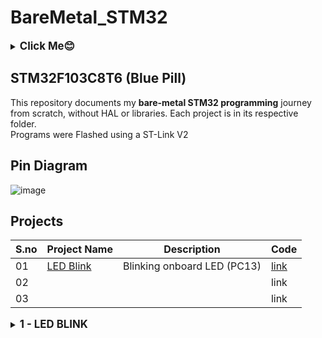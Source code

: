 # BareMetal_STM32
<details>
  <summary><big><b>Click Me😊</b></big></summary>
  <p>Hiii! I'm Galvin Benson<br>Email ID: galvin.benson@gmail.com<br>GitHub Profile: https://github.com/galvin-benson<br>LinkedIn Profile: www.linkedin.com/in/galvin-benson</p>
</details>

## STM32F103C8T6 (Blue Pill)
This repository documents my **bare-metal STM32 programming** journey from scratch, without HAL or libraries. Each project is in its respective folder.<br>
Programs were Flashed using a ST-Link V2

## Pin Diagram
![image](https://github.com/user-attachments/assets/ee903458-2c5b-4796-92c8-328674ff9ddf)

## Projects
| S.no  | Project Name | Description | Code |
|----|-------------|-------------|--------|
| 01 | [LED Blink](https://github.com/galvin-benson/BareMetal_STM32#:~:text=link-,1%20%2D%20LED%20BLINK,-This%20project%20blinks) | Blinking onboard LED (PC13) | [link](https://github.com/galvin-benson/BareMetal_STM32/blob/d4d827f9787c41d1d5f38766cc8d9db26bce9959/Blink_LED/main.c) |
| 02 |  |  | link |
| 03 |  |  | link |
<details>
  <summary><big><b> 1 - LED BLINK </b></big></summary>
  <p> This project blinks the onboard LED using GPIOC pin 13. </p>

### Pin Connections
| STM32 Pin | Function |
|-----------|----------|
| PC13      | LED |

### Code Explanation
Header File Inclusion:
```plaintext
#include "stm32f103x6.h"
```
- This includes the CMSIS (Cortex Microcontroller Software Interface Standard) header file.
- It provides register definitions for the STM32F103 series.
```plaintext
#define GPIOCEN			(1U << 4)  // Enable GPIOC clock
#define PIN13			(1U << 13) // Pin 13 mask
#define LED_PIN 		PIN13      // For LED
```
- **GPIOCEN:** Enables the clock for GPIOC (Bit 4 in RCC->APB2ENR).
- **PIN13:** Refers to bit 13 (PC13) in the GPIO Output Data Register (ODR).
- **LED_PIN:** Defines LED alias for better code readability.
```plaintext
RCC->APB2ENR |= GPIOCEN; // Enable GPIOC clock
```
- GPIO ports need a clock to operate.
- The RCC (Reset and Clock Control) peripheral has an APB2ENR (APB2 Enable Register).
- Bit 4 (corresponding to GPIOC) is set to 1 to enable the GPIOC peripheral.
```plaintext
GPIOC->CRH &= ~(0xF << ((13 - 8) * 4));  // Clear PC13 settings
GPIOC->CRH |=  (0x2 << ((13 - 8) * 4));  // Set PC13 as Output (MODE = 2, CNF = 0)
```
- GPIOC->CRH (GPIOC Configuration Register High) controls pins 8-15.
- PC13 is in CRH, so we configure the MODE and CNF bits.
```plaintext
GPIOC->CRH &= ~(0xF << ((13 - 8) * 4));
```
- (13 - 8) * 4 calculates the bit position of PC13 in CRH.
- 0xF (binary 1111) represents all 4 bits (MODE + CNF) for PC13.
- The bitwise AND with NOT (~) clears the bits.
```plaintext
GPIOC->CRH |= (0x2 << ((13 - 8) * 4));
```
- 0x2 in binary: 0010 (MODE = 10, CNF = 00).
- MODE = 2 (10) → Output mode at 2 MHz speed.
- CNF = 0 (00) → General-purpose push-pull output.
```plaintext
while(1){
	GPIOC->ODR ^= LED_PIN; // Toggle PC13 (LED)
	for(int i=0; i<680000; i++) {} // Simple delay
}
```
- **GPIOC->ODR ^= LED_PIN;**
- XOR (^=) toggles the LED.
- If LED was ON, it turns OFF, and vice versa.
- **for(int i=0; i<680000; i++) {}**
- Creates a delay (not precise, just a loop for roughly 1sec delay).
- The exact delay depends on the CPU clock speed.

### Output
When on-board LED is OFF.
![WhatsApp Image 2025-03-30 at 20 28 20](https://github.com/user-attachments/assets/bb6db1a2-3553-401a-886e-9280226750fc)
<br>
When on-board LED is ON.
![WhatsApp Image 2025-03-30 at 20 28 20 (1)](https://github.com/user-attachments/assets/a4d8bfb1-84d1-4c38-b567-7f595fd67e95)


</detail>
